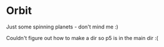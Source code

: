 # Orbit
Just some spinning planets - don't mind me :)

Couldn't figure out how to make a dir so p5 is in the main dir :(
